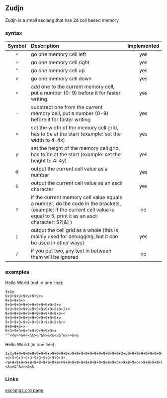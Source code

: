 ## Zudjn
Zudjn is a small esolang that has 2d cell based memory.

### syntax

| Symbol | Description | Implemented |
|:------:|:-----------|:-----:|
| `<` | go one memory cell left | yes |
| `>` | go one memory cell right | yes |
| `^` | go one memory cell up | yes |
| `v` | go one memory cell down | yes |
| `+` | add one to the current memory cell, put a number (0-9) before it for faster writing | yes |
| `-` | substract one from the current memory cell, put a number (0-9) before it for faster writing | yes |
| `x` | set the width of the memory cell grid, has to be at the start (example: set the width to 4: 4x) | yes |
| `y` | set the height of the memory cell grid, has to be at the start (example: set the height to 4: 4y) | yes |
| `@` | output the current cell value as a number | yes |
| `&` | output the current cell value as an ascii character | yes |
| `?` | if the current memory cell value equals a number, do the code in the brackets, (example: if the current cell value is equal to 5, print it as an ascii character: 5?[&] ) | no |
| `\|` | output the cell grid as a whole (this is mainly used for debugging, but it can be used in other ways) | yes |
| `/` | if you put two, any text in between them will be ignored | no |

### examples

Hello World (not in one line): 
```
3x3y
9+9+9+9+9+9+9+9+>
9+9+9+5+>
9+9+9+9+9+9+9+9+9+9+9+2+v
9+9+9+9+9+9+9+9+9+9+9+9+9+2+<
9+9+9+9+9+9+9+9+9+9+9+9+3+<
9+9+9+9+9+9+9+9+9+9+9+9+v
9+9+9+9+9+9+9+9+9+9+9+9+6+>
9+9+9+6+>
9+9+9+9+9+9+9+9+9+9+9++
^^<<&>>&v<<&&>&^&v>&<&<v&^&v>>&<&

```

Hello World (in one line):
```
3x3y9+9+9+9+9+9+9+9+>9+9+9+5+>9+9+9+9+9+9+9+9+9+9+9+2+v9+9+9+9+9+9+9+9+9+9+9+9+9+2+<9+9+9+9+9+9+9+9+9+9+9+9+3+<9+9+9+9+9+9+9+9+9+9+9+9+v9+9+9+9+9+9+9+9+9+9+9+9+6+>9+9+9+6+>9+9+9+9+9+9+9+9+9+9+9++^^<<&>>&v<<&&>&^&v>&<&<v&^&v>>&<&
```

### Links
[esolangs.org page](https://esolangs.org/wiki/Zudjn)
